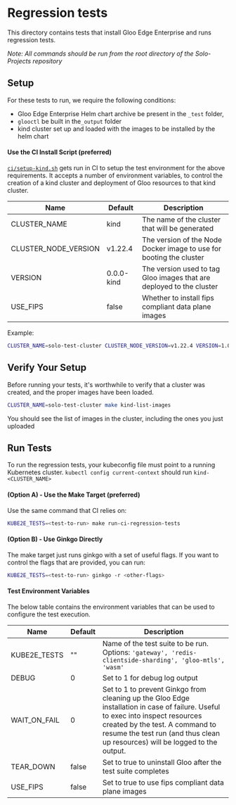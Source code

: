 # Regression tests
This directory contains tests that install Gloo Edge Enterprise and runs regression tests.

*Note: All commands should be run from the root directory of the Solo-Projects repository*

## Setup
For these tests to run, we require the following conditions:
- Gloo Edge Enterprise Helm chart archive be present in the `_test` folder,
- `glooctl` be built in the`_output` folder
- kind cluster set up and loaded with the images to be installed by the helm chart

#### Use the CI Install Script (preferred)

[`ci/setup-kind.sh`](`https://github.com/solo-io/solo-projects/blob/master/ci/setup-kind.sh`) gets run in CI to setup the test environment for the above requirements.
It accepts a number of environment variables, to control the creation of a kind cluster and deployment of Gloo resources to that kind cluster.

| Name                  | Default    | Description |
| ---                   |   ---      |    ---      |
| CLUSTER_NAME          | kind       | The name of the cluster that will be generated |
| CLUSTER_NODE_VERSION  | v1.22.4    | The version of the Node Docker image to use for booting the cluster |
| VERSION               | 0.0.0-kind | The version used to tag Gloo images that are deployed to the cluster |
| USE_FIPS              | false      | Whether to install fips compliant data plane images |

Example:
```bash
CLUSTER_NAME=solo-test-cluster CLUSTER_NODE_VERSION=v1.22.4 VERSION=1.0.0-solo-test USE_FIPS=false ci/setup-kind.sh
```



## Verify Your Setup
Before running your tests, it's worthwhile to verify that a cluster was created, and the proper images have been loaded.

```bash
CLUSTER_NAME=solo-test-cluster make kind-list-images
```

You should see the list of images in the cluster, including the ones you just uploaded

## Run Tests

To run the regression tests, your kubeconfig file must point to a running Kubernetes cluster.
`kubectl config current-context` should run `kind-<CLUSTER_NAME>`

#### (Option A) - Use the Make Target (preferred)

Use the same command that CI relies on:
```bash
KUBE2E_TESTS=<test-to-run> make run-ci-regression-tests
```

#### (Option B) - Use Ginkgo Directly

The make target just runs ginkgo with a set of useful flags. If you want to control the flags that are provided, you can run:
```bash
KUBE2E_TESTS=<test-to-run> ginkgo -r <other-flags>
```

#### Test Environment Variables
The below table contains the environment variables that can be used to configure the test execution.

| Name              | Default   | Description |
| ---               |   ---     |    ---      |
| KUBE2E_TESTS      | ""        | Name of the test suite to be run. Options: `'gateway', 'redis-clientside-sharding', 'gloo-mtls', 'wasm'` |
| DEBUG             | 0         | Set to 1 for debug log output |
| WAIT_ON_FAIL      | 0         | Set to 1 to prevent Ginkgo from cleaning up the Gloo Edge installation in case of failure. Useful to exec into inspect resources created by the test. A command to resume the test run (and thus clean up resources) will be logged to the output.
| TEAR_DOWN         | false     | Set to true to uninstall Gloo after the test suite completes |
| USE_FIPS          | false     | Set to true to use fips compliant data plane images |